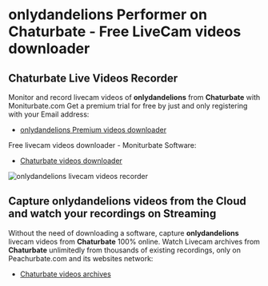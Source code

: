# onlydandelions Performer on Chaturbate - Free LiveCam videos downloader

## Chaturbate Live Videos Recorder

Monitor and record livecam videos of **onlydandelions** from **Chaturbate** with Moniturbate.com
Get a premium trial for free by just and only registering with your Email address:
* [onlydandelions Premium videos downloader](https://moniturbate.com/request-demo-licence-key.html)

Free livecam videos downloader - Moniturbate Software:
* [Chaturbate videos downloader](https://moniturbate.com/moniturbate-download-software.html)

![onlydandelions livecam videos recorder](https://peachurnet.com/templates/moniturbate-software.png)


## Capture onlydandelions videos from the Cloud and watch your recordings on Streaming

Without the need of downloading a software, capture **onlydandelions** livecam videos from **Chaturbate** 100% online.
Watch Livecam archives from **Chaturbate** unlimitedly from thousands of existing recordings, only on Peachurbate.com and its websites network:
* [Chaturbate videos archives](https://peachurnet.com/)